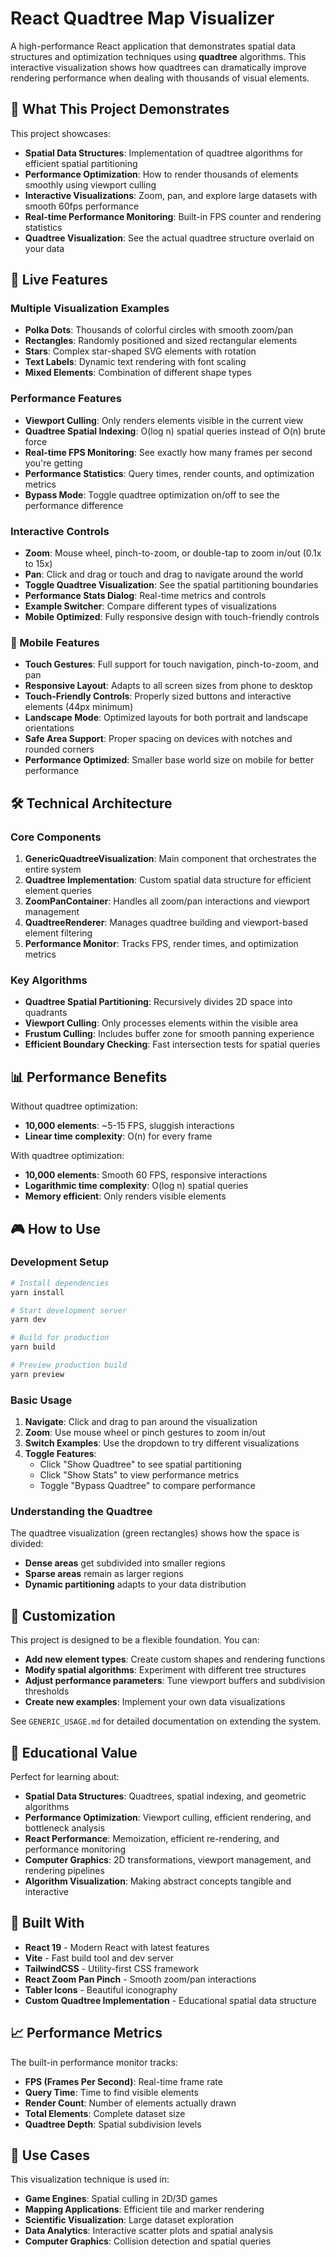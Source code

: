 # React Quadtree Map Visualizer

A high-performance React application that demonstrates spatial data structures and optimization techniques using **quadtree** algorithms. This interactive visualization shows how quadtrees can dramatically improve rendering performance when dealing with thousands of visual elements.

## 🎯 What This Project Demonstrates

This project showcases:

- **Spatial Data Structures**: Implementation of quadtree algorithms for efficient spatial partitioning
- **Performance Optimization**: How to render thousands of elements smoothly using viewport culling
- **Interactive Visualizations**: Zoom, pan, and explore large datasets with smooth 60fps performance
- **Real-time Performance Monitoring**: Built-in FPS counter and rendering statistics
- **Quadtree Visualization**: See the actual quadtree structure overlaid on your data

## 🚀 Live Features

### Multiple Visualization Examples

- **Polka Dots**: Thousands of colorful circles with smooth zoom/pan
- **Rectangles**: Randomly positioned and sized rectangular elements
- **Stars**: Complex star-shaped SVG elements with rotation
- **Text Labels**: Dynamic text rendering with font scaling
- **Mixed Elements**: Combination of different shape types

### Performance Features

- **Viewport Culling**: Only renders elements visible in the current view
- **Quadtree Spatial Indexing**: O(log n) spatial queries instead of O(n) brute force
- **Real-time FPS Monitoring**: See exactly how many frames per second you're getting
- **Performance Statistics**: Query times, render counts, and optimization metrics
- **Bypass Mode**: Toggle quadtree optimization on/off to see the performance difference

### Interactive Controls

- **Zoom**: Mouse wheel, pinch-to-zoom, or double-tap to zoom in/out (0.1x to 15x)
- **Pan**: Click and drag or touch and drag to navigate around the world
- **Toggle Quadtree Visualization**: See the spatial partitioning boundaries
- **Performance Stats Dialog**: Real-time metrics and controls
- **Example Switcher**: Compare different types of visualizations
- **Mobile Optimized**: Fully responsive design with touch-friendly controls

### 📱 Mobile Features

- **Touch Gestures**: Full support for touch navigation, pinch-to-zoom, and pan
- **Responsive Layout**: Adapts to all screen sizes from phone to desktop
- **Touch-Friendly Controls**: Properly sized buttons and interactive elements (44px minimum)
- **Landscape Mode**: Optimized layouts for both portrait and landscape orientations
- **Safe Area Support**: Proper spacing on devices with notches and rounded corners
- **Performance Optimized**: Smaller base world size on mobile for better performance

## 🛠️ Technical Architecture

### Core Components

1. **GenericQuadtreeVisualization**: Main component that orchestrates the entire system
2. **Quadtree Implementation**: Custom spatial data structure for efficient element queries
3. **ZoomPanContainer**: Handles all zoom/pan interactions and viewport management
4. **QuadtreeRenderer**: Manages quadtree building and viewport-based element filtering
5. **Performance Monitor**: Tracks FPS, render times, and optimization metrics

### Key Algorithms

- **Quadtree Spatial Partitioning**: Recursively divides 2D space into quadrants
- **Viewport Culling**: Only processes elements within the visible area
- **Frustum Culling**: Includes buffer zone for smooth panning experience
- **Efficient Boundary Checking**: Fast intersection tests for spatial queries

## 📊 Performance Benefits

Without quadtree optimization:

- **10,000 elements**: ~5-15 FPS, sluggish interactions
- **Linear time complexity**: O(n) for every frame

With quadtree optimization:

- **10,000 elements**: Smooth 60 FPS, responsive interactions
- **Logarithmic time complexity**: O(log n) spatial queries
- **Memory efficient**: Only renders visible elements

## 🎮 How to Use

### Development Setup

```bash
# Install dependencies
yarn install

# Start development server
yarn dev

# Build for production
yarn build

# Preview production build
yarn preview
```

### Basic Usage

1. **Navigate**: Click and drag to pan around the visualization
2. **Zoom**: Use mouse wheel or pinch gestures to zoom in/out
3. **Switch Examples**: Use the dropdown to try different visualizations
4. **Toggle Features**:
   - Click "Show Quadtree" to see spatial partitioning
   - Click "Show Stats" to view performance metrics
   - Toggle "Bypass Quadtree" to compare performance

### Understanding the Quadtree

The quadtree visualization (green rectangles) shows how the space is divided:

- **Dense areas** get subdivided into smaller regions
- **Sparse areas** remain as larger regions
- **Dynamic partitioning** adapts to your data distribution

## 🎨 Customization

This project is designed to be a flexible foundation. You can:

- **Add new element types**: Create custom shapes and rendering functions
- **Modify spatial algorithms**: Experiment with different tree structures
- **Adjust performance parameters**: Tune viewport buffers and subdivision thresholds
- **Create new examples**: Implement your own data visualizations

See `GENERIC_USAGE.md` for detailed documentation on extending the system.

## 🧮 Educational Value

Perfect for learning about:

- **Spatial Data Structures**: Quadtrees, spatial indexing, and geometric algorithms
- **Performance Optimization**: Viewport culling, efficient rendering, and bottleneck analysis
- **React Performance**: Memoization, efficient re-rendering, and performance monitoring
- **Computer Graphics**: 2D transformations, viewport management, and rendering pipelines
- **Algorithm Visualization**: Making abstract concepts tangible and interactive

## 🔧 Built With

- **React 19** - Modern React with latest features
- **Vite** - Fast build tool and dev server
- **TailwindCSS** - Utility-first CSS framework
- **React Zoom Pan Pinch** - Smooth zoom/pan interactions
- **Tabler Icons** - Beautiful iconography
- **Custom Quadtree Implementation** - Educational spatial data structure

## 📈 Performance Metrics

The built-in performance monitor tracks:

- **FPS (Frames Per Second)**: Real-time frame rate
- **Query Time**: Time to find visible elements
- **Render Count**: Number of elements actually drawn
- **Total Elements**: Complete dataset size
- **Quadtree Depth**: Spatial subdivision levels

## 🎯 Use Cases

This visualization technique is used in:

- **Game Engines**: Spatial culling in 2D/3D games
- **Mapping Applications**: Efficient tile and marker rendering
- **Scientific Visualization**: Large dataset exploration
- **Data Analytics**: Interactive scatter plots and spatial analysis
- **Computer Graphics**: Collision detection and spatial queries
